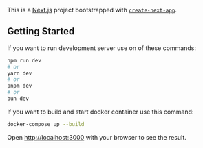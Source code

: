 This is a [Next.js](https://nextjs.org) project bootstrapped with [`create-next-app`](https://nextjs.org/docs/pages/api-reference/create-next-app).

## Getting Started

If you want to run development server use on of these commands:

```bash
npm run dev
# or
yarn dev
# or
pnpm dev
# or
bun dev
```

If you want to build and start docker container use this command:

```bash
docker-compose up --build
```

Open [http://localhost:3000](http://localhost:3000) with your browser to see the result.
